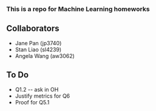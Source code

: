 ### This is a repo for Machine Learning homeworks

## Collaborators

* Jane Pan (jp3740)
* Stan Liao (sl4239)
* Angela Wang (aw3062)

## To Do
* Q1.2 -- ask in OH
* Justify metrics for Q6
* Proof for Q5.1

